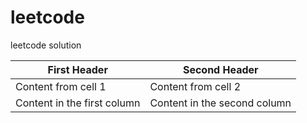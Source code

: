 # leetcode
leetcode solution

First Header | Second Header
------------ | -------------
Content from cell 1 | Content from cell 2
Content in the first column | Content in the second column
